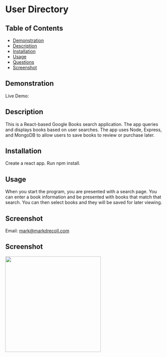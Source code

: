 # User Directory
  ## Table of Contents
   - [Demonstration](#Demonstration)
   - [Description](#Description)
   - [Installation](#Installation)
   - [Usage](#Usage)
   - [Questions](#Questions)
   - [Screenshot](#Screenshot)
## Demonstration
Live Demo: 
## Description
This is a React-based Google Books search application. The app queries and displays books based on user searches. The app uses Node, Express, and MongoDB to allow users to save books to review or purchase later. 
## Installation
Create a react app. Run npm install.
## Usage
When you start the program, you are presented with a search page. You can enter a book information and be presented with books that match that search. You can then select books and they will be saved for later viewing.
## Screenshot
Email: mark@markdrecoll.com
## Screenshot
<img src="https://user-images.githubusercontent.com/77694281/121949398-0619d000-cd1e-11eb-8160-0ce24299fa8f.PNG" width="300px" height="300px">
